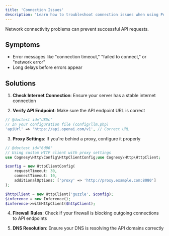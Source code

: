```yaml
---
title: 'Connection Issues'
description: 'Learn how to troubleshoot connection issues when using Polyglot.'
---
```


Network connectivity problems can prevent successful API requests.

## Symptoms

- Error messages like "connection timeout," "failed to connect," or "network error"
- Long delays before errors appear

## Solutions

1. **Check Internet Connection**: Ensure your server has a stable internet connection

2. **Verify API Endpoint**: Make sure the API endpoint URL is correct
```php
// @doctest id="d85c"
// In your configuration file (config/llm.php)
'apiUrl' => 'https://api.openai.com/v1', // Correct URL
```

3. **Proxy Settings**: If you're behind a proxy, configure it properly

```php
// @doctest id="6d06"
// Using custom HTTP client with proxy settings
use Cognesy\Http\Config\HttpClientConfig;use Cognesy\Http\HttpClient;

$config = new HttpClientConfig(
    requestTimeout: 30,
    connectTimeout: 10,
    additionalOptions: ['proxy' => 'http://proxy.example.com:8080']
);

$httpClient = new HttpClient('guzzle', $config);
$inference = new Inference();
$inference->withHttpClient($httpClient);
```

4. **Firewall Rules**: Check if your firewall is blocking outgoing connections to API endpoints

5. **DNS Resolution**: Ensure your DNS is resolving the API domains correctly
